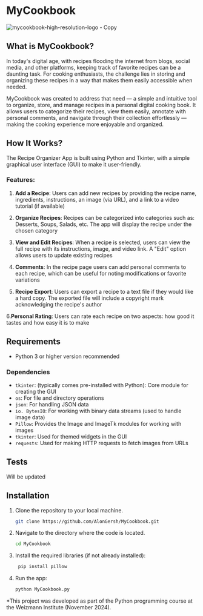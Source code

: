 # MyCookbook

![mycookbook-high-resolution-logo - Copy](https://github.com/user-attachments/assets/25de0d9d-e336-456b-9006-bffb237e16b5)

## What is MyCookbook?
In today's digital age, with recipes flooding the internet from blogs, social media, and other platforms, keeping track of favorite recipes can be a daunting task. For cooking enthusiasts, the challenge lies in storing and organizing these recipes in a way that makes them easily accessible when needed.

MyCookbook was created to address that need — a simple and intuitive tool to organize, store, and manage recipes in a personal digital cooking book. It allows users to categorize their recipes, view them easily, annotate with personal comments, and navigate through their collection effortlessly — making the cooking experience more enjoyable and organized.

## How It Works?
The Recipe Organizer App is built using Python and Tkinter, with a simple graphical user interface (GUI) to make it user-friendly.

### Features:
1. **Add a Recipe**: Users can add new recipes by providing the recipe name, ingredients, instructions, an image (via URL), and a link to a video tutorial (if available)
  
2. **Organize Recipes**: Recipes can be categorized into categories such as: Desserts, Soups, Salads, etc. The app will display the recipe under the chosen category

3. **View and Edit Recipes**: When a recipe is selected, users can view the full recipe with its instructions, image, and video link. A "Edit" option allows users to update existing recipes

4. **Comments**: In the recipe page users can add personal comments to each recipe, which can be useful for noting modifications or favorite variations

5. **Recipe Export**: Users can export a recipe to a text file if they would like a hard copy. The exported file will include a copyright mark acknowledging the recipe's author

6.**Personal Rating**: Users can rate each recipe on two aspects: how good it tastes and how easy it is to make


## Requirements
- Python 3 or higher version recommended

### Dependencies
- `tkinter`: (typically comes pre-installed with Python): Core module for creating the GUI
- `os`: For file and directory operations
- `json`: For handling JSON data
- `io. BytesIO`: For working with binary data streams (used to handle image data)
- `Pillow`: Provides the Image and ImageTk modules for working with images
- `tkinter`: Used for themed widgets in the GUI
- `requests`: Used for making HTTP requests to fetch images from URLs

  
## Tests
Will be updated

  
## Installation
1. Clone the repository to your local machine.
   ```bash
   git clone https://github.com/AlonGersh/MyCookbook.git 

3. Navigate to the directory where the code is located.
   ```bash
   cd MyCookbook

4. Install the required libraries (if not already installed):
   ```bash
    pip install pillow

5. Run the app:
   ```bash
   python MyCookbook.py

*This project was developed as part of the Python programming course at the Weizmann Institute (November 2024).
